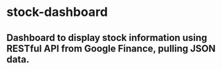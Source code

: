 stock-dashboard
===============

<h2>Dashboard to display stock information using RESTful API from Google Finance, pulling JSON data.</h2>
